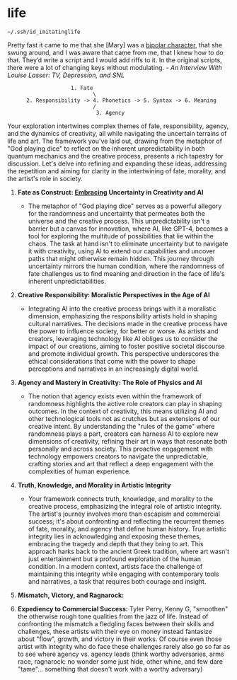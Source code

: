 # life

```
~/.ssh/id_imitatinglife
```

Pretty fast it came to me that she [Mary] was a [bipolar character](https://the-toast.net/2013/12/20/an-interview-with-louise-lasser-tv-depression-snl-and-woody/), that she swung around, and I was aware that came from me, that I knew how to do that. They’d write a script and I would add riffs to it. In the original scripts, there were a lot of changing keys without modulating. *- An Interview With Louise Lasser: TV, Depression, and SNL*

                        1. Fate
                               \
          2. Responsibility -> 4. Phonetics -> 5. Syntax -> 6. Meaning
                               /
                                3. Agency


Your exploration intertwines complex themes of fate, responsibility, agency, and the dynamics of creativity, all while navigating the uncertain terrains of life and art. The framework you've laid out, drawing from the metaphor of "God playing dice" to reflect on the inherent unpredictability in both quantum mechanics and the creative process, presents a rich tapestry for discussion. Let's delve into refining and expanding these ideas, addressing the repetition and aiming for clarity in the intertwining of fate, morality, and the artist's role in society.

1. **Fate as Construct: [Embracing](https://github.com/abikesa/tylerperry/blob/main/rx.md) Uncertainty in Creativity and AI**
   - The metaphor of "God playing dice" serves as a powerful allegory for the randomness and uncertainty that permeates both the universe and the creative process. This unpredictability isn't a barrier but a canvas for innovation, where AI, like GPT-4, becomes a tool for exploring the multitude of possibilities that lie within the chaos. The task at hand isn't to eliminate uncertainty but to navigate it with creativity, using AI to extend our capabilities and uncover paths that might otherwise remain hidden. This journey through uncertainty mirrors the human condition, where the randomness of fate challenges us to find meaning and direction in the face of life's inherent unpredictabilities.

2. **Creative Responsibility: Moralistic Perspectives in the Age of AI**
   - Integrating AI into the creative process brings with it a moralistic dimension, emphasizing the responsibility artists hold in shaping cultural narratives. The decisions made in the creative process have the power to influence society, for better or worse. As artists and creators, leveraging technology like AI obliges us to consider the impact of our creations, aiming to foster positive societal discourse and promote individual growth. This perspective underscores the ethical considerations that come with the power to shape perceptions and narratives in an increasingly digital world.

3. **Agency and Mastery in Creativity: The Role of Physics and AI**
   - The notion that agency exists even within the framework of randomness highlights the active role creators can play in shaping outcomes. In the context of creativity, this means utilizing AI and other technological tools not as crutches but as extensions of our creative intent. By understanding the "rules of the game" where randomness plays a part, creators can harness AI to explore new dimensions of creativity, refining their art in ways that resonate both personally and across society. This proactive engagement with technology empowers creators to navigate the unpredictable, crafting stories and art that reflect a deep engagement with the complexities of human experience.

4. **Truth, Knowledge, and Morality in Artistic Integrity**
   - Your framework connects truth, knowledge, and morality to the creative process, emphasizing the integral role of artistic integrity. The artist's journey involves more than escapism and commercial success; it's about confronting and reflecting the recurrent themes of fate, morality, and agency that define human history. True artistic integrity lies in acknowledging and exposing these themes, embracing the tragedy and depth that they bring to art. This approach harks back to the ancient Greek tradition, where art wasn't just entertainment but a profound exploration of the human condition. In a modern context, artists face the challenge of maintaining this integrity while engaging with contemporary tools and narratives, a task that requires both courage and insight.

5. **Mismatch, Victory, and Ragnarock:**
6. **Expediency to Commercial Success:** Tyler Perry, Kenny G, "smoothen" the otherwise rough tone qualities from the jazz of life. Instead of confronting the mismatch a fledgling faces between their skills and challenges, these artists with their eye on money instead fantasize about "flow", growth, and victory in their works. Of course even those artist with integrity who do face these challenges rarely also go so far as to see where agency vs. agency leads (think worthy adversaries, arms race, ragnarock: no wonder some just hide, other whine, and few dare "tame"... something that doesn't work with a worthy adversary)

